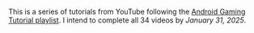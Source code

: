 This is a series of tutorials from YouTube following the [Android Gaming Tutorial playlist](https://www.youtube.com/playlist?list=PL4rzdwizLaxYqSDifOi7mUtyzdM6R_2sT). I intend to complete all 34 videos by *January 31, 2025*.
